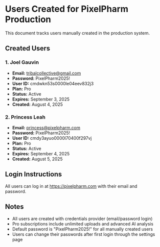 # Users Created for PixelPharm Production

This document tracks users manually created in the production system.

## Created Users

### 1. Joel Gauvin
- **Email:** tribalcollective@gmail.com
- **Password:** PixelPharm2025!
- **User ID:** cmdwkn53s0000le04eev832j3
- **Plan:** Pro
- **Status:** Active
- **Expires:** September 3, 2025
- **Created:** August 4, 2025

### 2. Princess Leah
- **Email:** princess@pixelpharm.com
- **Password:** PixelPharm2025!
- **User ID:** cmdy3ayuo0000l70400f297vj
- **Plan:** Pro  
- **Status:** Active
- **Expires:** September 4, 2025
- **Created:** August 5, 2025

## Login Instructions

All users can log in at https://pixelpharm.com with their email and password.

## Notes

- All users are created with credentials provider (email/password login)
- Pro subscriptions include unlimited uploads and advanced AI analysis
- Default password is "PixelPharm2025!" for all manually created users
- Users can change their passwords after first login through the settings page